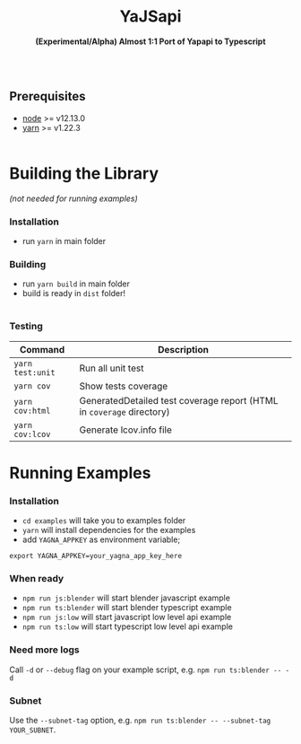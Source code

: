 <div align="center">
  <h1>Ya<b>JS</b>api</h1>
  <p>
    <strong>(Experimental/Alpha) Almost 1:1 Port of Yapapi to Typescript</strong>
  </p>
</div>
<br/><br/>

## Prerequisites

- [node](https://nodejs.org/en/) >= v12.13.0
- [yarn](https://classic.yarnpkg.com/en/docs/install/) >= v1.22.3
<br/><br/>

# Building the Library
_(not needed for running examples)_
### Installation
- run `yarn` in main folder

### Building
- run `yarn build` in main folder
- build is ready in `dist` folder!
<br/><br/>

### Testing
| Command | Description |
| --- | --- |
| `yarn test:unit` | Run all unit test
|`yarn cov` | Show tests coverage
| `yarn cov:html` | GeneratedDetailed test coverage report (HTML in `coverage` directory)
| `yarn cov:lcov` | Generate lcov.info file

# Running Examples
### Installation
- `cd examples`         will take you to examples folder
- `yarn`                will install dependencies for the examples
- add `YAGNA_APPKEY` as environment variable; 
```
export YAGNA_APPKEY=your_yagna_app_key_here
```

### When ready
- `npm run js:blender`  will start blender javascript example
- `npm run ts:blender`  will start blender typescript example
- `npm run js:low`      will start javascript low level api example
- `npm run ts:low`      will start typescript low level api example

### Need more logs
Call `-d` or `--debug` flag on your example script, e.g. `npm run ts:blender -- -d`

### Subnet
Use the `--subnet-tag` option, e.g. `npm run ts:blender -- --subnet-tag YOUR_SUBNET`.
